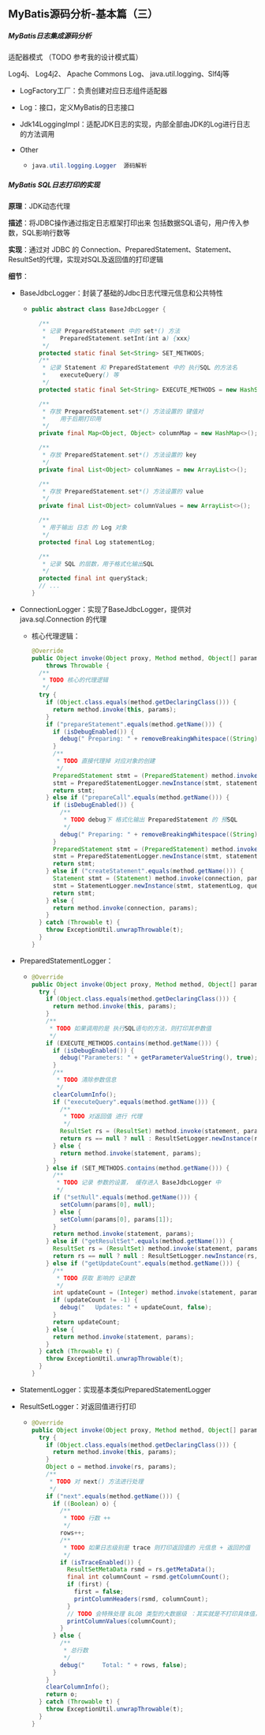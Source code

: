 ## MyBatis源码分析-基本篇（三）



##### MyBatis日志集成源码分析

适配器模式 （TODO 参考我的设计模式篇）

Log4j、 Log4j2、 Apache Commons Log、 java.util.logging、Slf4j等



- LogFactory工厂：负责创建对应日志组件适配器
- Log：接口，定义MyBatis的日志接口
- Jdk14LoggingImpl：适配JDK日志的实现，内部全部由JDK的Log进行日志的方法调用

- Other

  - ```java
    java.util.logging.Logger  源码解析
    ```



##### MyBatis SQL日志打印的实现

**原理**：JDK动态代理

**描述**：将JDBC操作通过指定日志框架打印出来 包括数据SQL语句，用户传入参数，SQL影响行数等

**实现**：通过对 JDBC 的 Connection、PreparedStatement、Statement、ResultSet的代理，实现对SQL及返回值的打印逻辑

**细节**：

- BaseJdbcLogger：封装了基础的Jdbc日志代理元信息和公共特性

  - ```java
    public abstract class BaseJdbcLogger {
    
      /**
       * 记录 PreparedStatement 中的 set*() 方法
       *    PreparedStatement.setInt(int a) {xxx}
       */
      protected static final Set<String> SET_METHODS;
      /**
       * 记录 Statement 和 PreparedStatement 中的 执行SQL 的方法名
       *    executeQuery() 等
       */
      protected static final Set<String> EXECUTE_METHODS = new HashSet<>();
    
      /**
       * 存放 PreparedStatement.set*() 方法设置的 键值对
       *    用于后期打印用
       */
      private final Map<Object, Object> columnMap = new HashMap<>();
    
      /**
       * 存放 PreparedStatement.set*() 方法设置的 key
       */
      private final List<Object> columnNames = new ArrayList<>();
    
      /**
       * 存放 PreparedStatement.set*() 方法设置的 value
       */
      private final List<Object> columnValues = new ArrayList<>();
    
      /**
       * 用于输出 日志 的 Log 对象
       */
      protected final Log statementLog;
    
      /**
       * 记录 SQL 的层数，用于格式化输出SQL
       */
      protected final int queryStack;
      // ...
    }
    ```

- ConnectionLogger：实现了BaseJdbcLogger，提供对 java.sql.Connection 的代理

  - 核心代理逻辑：

    ```java
    @Override
    public Object invoke(Object proxy, Method method, Object[] params)
        throws Throwable {
      /**
       * TODO 核心的代理逻辑
       */
      try {
        if (Object.class.equals(method.getDeclaringClass())) {
          return method.invoke(this, params);
        }
        if ("prepareStatement".equals(method.getName())) {
          if (isDebugEnabled()) {
            debug(" Preparing: " + removeBreakingWhitespace((String) params[0]), true);
          }
          /**
           * TODO 直接代理掉 对应对象的创建
           */
          PreparedStatement stmt = (PreparedStatement) method.invoke(connection, params);
          stmt = PreparedStatementLogger.newInstance(stmt, statementLog, queryStack);
          return stmt;
        } else if ("prepareCall".equals(method.getName())) {
          if (isDebugEnabled()) {
            /**
             * TODO debug下 格式化输出 PreparedStatement 的 预SQL
             */
            debug(" Preparing: " + removeBreakingWhitespace((String) params[0]), true);
          }
          PreparedStatement stmt = (PreparedStatement) method.invoke(connection, params);
          stmt = PreparedStatementLogger.newInstance(stmt, statementLog, queryStack);
          return stmt;
        } else if ("createStatement".equals(method.getName())) {
          Statement stmt = (Statement) method.invoke(connection, params);
          stmt = StatementLogger.newInstance(stmt, statementLog, queryStack);
          return stmt;
        } else {
          return method.invoke(connection, params);
        }
      } catch (Throwable t) {
        throw ExceptionUtil.unwrapThrowable(t);
      }
    }
    ```

- PreparedStatementLogger：

  - ```java
    @Override
    public Object invoke(Object proxy, Method method, Object[] params) throws Throwable {
      try {
        if (Object.class.equals(method.getDeclaringClass())) {
          return method.invoke(this, params);
        }
        /**
         * TODO 如果调用的是 执行SQL语句的方法，则打印其参数值
         */
        if (EXECUTE_METHODS.contains(method.getName())) {
          if (isDebugEnabled()) {
            debug("Parameters: " + getParameterValueString(), true);
          }
          /**
           * TODO 清除参数信息
           */
          clearColumnInfo();
          if ("executeQuery".equals(method.getName())) {
            /**
             * TODO 对返回值 进行 代理
             */
            ResultSet rs = (ResultSet) method.invoke(statement, params);
            return rs == null ? null : ResultSetLogger.newInstance(rs, statementLog, queryStack);
          } else {
            return method.invoke(statement, params);
          }
        } else if (SET_METHODS.contains(method.getName())) {
          /**
           * TODO 记录 参数的设置， 缓存进入 BaseJdbcLogger 中
           */
          if ("setNull".equals(method.getName())) {
            setColumn(params[0], null);
          } else {
            setColumn(params[0], params[1]);
          }
          return method.invoke(statement, params);
        } else if ("getResultSet".equals(method.getName())) {
          ResultSet rs = (ResultSet) method.invoke(statement, params);
          return rs == null ? null : ResultSetLogger.newInstance(rs, statementLog, queryStack);
        } else if ("getUpdateCount".equals(method.getName())) {
          /**
           * TODO 获取 影响的 记录数
           */
          int updateCount = (Integer) method.invoke(statement, params);
          if (updateCount != -1) {
            debug("   Updates: " + updateCount, false);
          }
          return updateCount;
        } else {
          return method.invoke(statement, params);
        }
      } catch (Throwable t) {
        throw ExceptionUtil.unwrapThrowable(t);
      }
    }
    ```

- StatementLogger：实现基本类似PreparedStatementLogger

- ResultSetLogger：对返回值进行打印

  - ```java
    @Override
    public Object invoke(Object proxy, Method method, Object[] params) throws Throwable {
      try {
        if (Object.class.equals(method.getDeclaringClass())) {
          return method.invoke(this, params);
        }
        Object o = method.invoke(rs, params);
        /**
         * TODO 对 next() 方法进行处理
         */
        if ("next".equals(method.getName())) {
          if ((Boolean) o) {
            /**
             * TODO 行数 ++
             */
            rows++;
            /**
             * TODO 如果日志级别是 trace 则打印返回值的 元信息 + 返回的值
             */
            if (isTraceEnabled()) {
              ResultSetMetaData rsmd = rs.getMetaData();
              final int columnCount = rsmd.getColumnCount();
              if (first) {
                first = false;
                printColumnHeaders(rsmd, columnCount);
              }
              // TODO 会特殊处理 BLOB 类型的大数据级 ：其实就是不打印具体值，只大于 "<<BLOB>>" 字符串
              printColumnValues(columnCount);
            }
          } else {
            /**
             * 总行数
             */
            debug("     Total: " + rows, false);
          }
        }
        clearColumnInfo();
        return o;
      } catch (Throwable t) {
        throw ExceptionUtil.unwrapThrowable(t);
      }
    }
    ```

    

